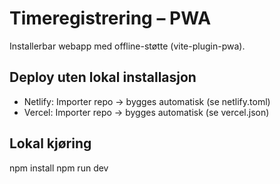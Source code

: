 # Timeregistrering – PWA

Installerbar webapp med offline-støtte (vite-plugin-pwa).

## Deploy uten lokal installasjon
- Netlify: Importer repo → bygges automatisk (se netlify.toml)
- Vercel: Importer repo → bygges automatisk (se vercel.json)

## Lokal kjøring
npm install
npm run dev
